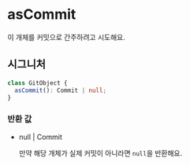 # asCommit

이 개체를 커밋으로 간주하려고 시도해요.

## 시그니처

```ts
class GitObject {
  asCommit(): Commit | null;
}
```

### 반환 값

<ul class="param-ul">
  <li class="param-li param-li-root">
    <span class="param-type">null | Commit</span>
    <br>
    <p class="param-description">만약 해당 개체가 실제 커밋이 아니라면 <code>null</code>을 반환해요.</p>
  </li>
</ul>